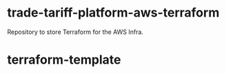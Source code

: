 # trade-tariff-platform-aws-terraform
Repository to store Terraform for the AWS Infra.
# terraform-template
